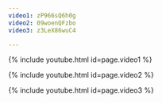 ```yaml
---
video1: zP966sQ6h0g
video2: 09woenQFzbo
video3: z3LeX86wuC4

---
```


{% include youtube.html id=page.video1 %}

{% include youtube.html id=page.video2 %}

{% include youtube.html id=page.video3 %}
